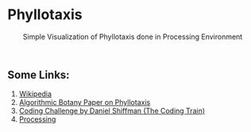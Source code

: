# Phyllotaxis

<header>Simple Visualization of Phyllotaxis done in Processing Environment</header>

<h2>Some Links: </h2>
<ol>
  <li><a href="https://www.youtube.com/redirect?event=video_description&redir_token=QUFFLUhqbnV2M2RmSzhQWDRITjVYMHpha0xNYnZJWDRwZ3xBQ3Jtc0tueWZPY3BSWGRIeTRSeHhmaDhHRUQ1NWphWDZFVDRfbHdtbW9IRExHWmdzOElEaVJLUGFCdWptdTRnV09HTFNOa1JONExwdHJOTzNqZl9RYWFReHJsb1FWZ3FCemJscVEwZVZoRUtJR1BpenB2SF82TQ&q=https%3A%2F%2Fen.wikipedia.org%2Fwiki%2FPhyllotaxis&v=KWoJgHFYWxY" target="_blank">Wikipedia</a></li>
  <li><a href="https://www.youtube.com/redirect?event=video_description&redir_token=QUFFLUhqbFltODN1aU5QM2d4RV9hMlZucE5vYVI0b0xpd3xBQ3Jtc0tuU1h3eVFGaDk5UlFycDlpSGZMblVSSUVVc3ZJQWNSeFIwV252dHhWdjluczlGam1fXzZhaC05OFRtOExuc1JTQWhxWFlJNlBVUEctRmcxbjNqWDN3dW1CZm04STdseUttbUo3QV9KVldkMTlEbF9qYw&q=http%3A%2F%2Falgorithmicbotany.org%2Fpapers%2Fabop%2Fabop-ch4.pdf&v=KWoJgHFYWxY" target="_blank">Algorithmic Botany Paper on Phyllotaxis</a></li>
  <li><a href="https://www.youtube.com/watch?v=KWoJgHFYWxY&list=PLRqwX-V7Uu6ZiZxtDDRCi6uhfTH4FilpH&index=33" target="_blank">Coding Challenge by Daniel Shiffman (The Coding Train)</a></li>
  <li><a href="https://processing.org/" target="_blank">Processing</a></li>
  
  
</ol>
